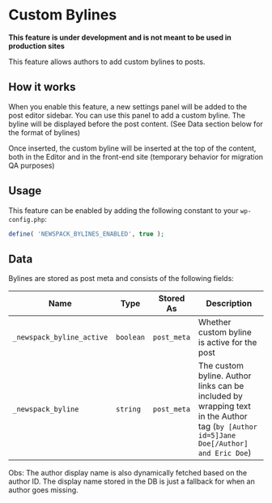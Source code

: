 # Custom Bylines

**This feature is under development and is not meant to be used in production sites**

This feature allows authors to add custom bylines to posts.

## How it works

When you enable this feature, a new settings panel will be added to the post editor sidebar. You can use this panel to add a custom byline. The byline will be displayed before the post content. (See Data section below for the format of bylines)

Once inserted, the custom byline will be inserted at the top of the content, both in the Editor and in the front-end site (temporary behavior for migration QA purposes)

## Usage

This feature can be enabled by adding the following constant to your `wp-config.php`:

```php
define( 'NEWSPACK_BYLINES_ENABLED', true );
```

## Data

Bylines are stored as post meta and consists of the following fields:

| Name                          | Type      | Stored As   | Description                                                                                                           |
| ----------------------------- | --------- | ----------- | --------------------------------------------------------------------------------------------------------------------- |
| `_newspack_byline_active`     | `boolean` | `post_meta` | Whether custom byline is active for the post                                                                          |
| `_newspack_byline`            | `string`  | `post_meta` | The custom byline. Author links can be included by wrapping text in the Author tag (`by [Author id=5]Jane Doe[/Author] and Eric Doe`) |

Obs: The author display name is also dynamically fetched based on the author ID. The display name stored in the DB is just a fallback for when an author goes missing.